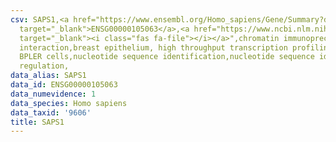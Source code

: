 ```yaml
---
csv: SAPS1,<a href="https://www.ensembl.org/Homo_sapiens/Gene/Summary?db=core;g=ENSG00000105063"
  target="_blank">ENSG00000105063</a>,<a href="https://www.ncbi.nlm.nih.gov/pubmed/22863008"
  target="_blank"><i class="fas fa-file"></i></a>",chromatin immunoprecipitation assay,direct
  interaction,breast epithelium, high throughput transcription profiling by microarray,
  BPLER cells,nucleotide sequence identification,nucleotide sequence identification,transcriptional
  regulation,
data_alias: SAPS1
data_id: ENSG00000105063
data_numevidence: 1
data_species: Homo sapiens
data_taxid: '9606'
title: SAPS1
---
```

